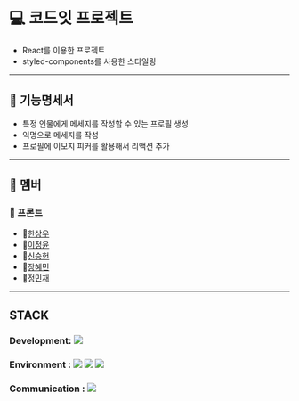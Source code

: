 # 💻 코드잇 프로젝트

- React를 이용한 프로젝트
- styled-components를 사용한 스타일링

---

## :page_with_curl: 기능명세서

- 특정 인물에게 메세지를 작성할 수 있는 프로필 생성
- 익명으로 메세지를 작성
- 프로필에 이모지 피커를 활용해서 리액션 추가

***

## 💙 멤버


### :cherries: 프론트

- :boy:[한상우](https://github.com/Han-wo)
- 👧[이정윤](https://github.com/gramy159)
- :boy:[신승헌](https://github.com/AdamSeungheonShin)
- 👧[장혜민](https://github.com/hnitam)
- :boy:[정민재](https://github.com/wjsdncl)
***

## STACK

### Development: <img src="https://img.shields.io/badge/React-61DAFB?style=for-the-badge&logo=React&logoColor=white"> 

### Environment : <img src="https://img.shields.io/badge/visualstudiocode-007ACC?style=for-the-badge&logo=visualstudiocode&logoColor=white"> <img src="https://img.shields.io/badge/git-F05032?style=for-the-badge&logo=git&logoColor=white"> <img src="https://img.shields.io/badge/github-181717?style=for-the-badge&logo=github&logoColor=white">

### Communication : <img src="https://img.shields.io/badge/notion-000000?style=for-the-badge&logo=notion&logoColor=white"> 
